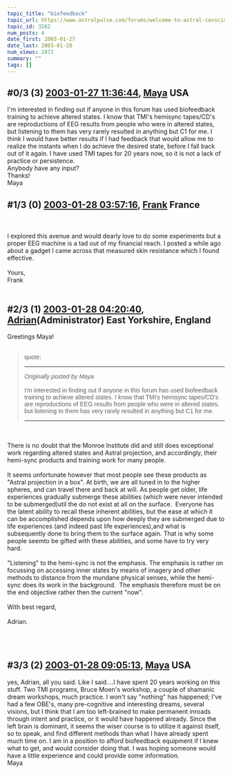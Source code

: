 ```yaml
---
topic_title: "biofeedback"
topic_url: https://www.astralpulse.com/forums/welcome-to-astral-consciousness!/biofeedback
topic_id: 3262
num_posts: 4
date_first: 2003-01-27
date_last: 2003-01-28
num_views: 2872
summary: ""
tags: []
---
```


## \#0/3 (3) [2003-01-27 11:36:44](https://www.astralpulse.com/forums/index.php?msg=118988), [Maya](https://www.astralpulse.com/forums/profile/?u=1677) USA ##
<section>
I'm interested in finding out if anyone in this forum has used biofeedback training to achieve altered states. I know that TMI's hemisync tapes/CD's are reproductions of EEG results from people who were in altered states, but listening to them has very rarely resulted in anything but C1 for me. I think I would have better results if I had feedback that would allow me to realize the instants when I do achieve the desired state, before I fall back out of it again. I have used TMI tapes for 20 years now, so it is not a lack of practice or persistence.
<br>
Anybody have any input?
<br>
Thanks!
<br>
Maya
</section>

## \#1/3 (0) [2003-01-28 03:57:16](https://www.astralpulse.com/forums/index.php?msg=20944), [Frank](https://www.astralpulse.com/forums/profile/?u=359) France ##
<section>
<br>
<br>
I explored this avenue and would dearly love to do some experiments but a proper EEG machine is a tad out of my financial reach. I posted a while ago about a gadget I came across that measured skin resistance which I found effective.
<br>
<br>
Yours,
<br>
Frank
<br>
<br>
</section>

## \#2/3 (1) [2003-01-28 04:20:40](https://www.astralpulse.com/forums/index.php?msg=20946), [Adrian](https://www.astralpulse.com/forums/profile/?u=31)(Administrator) East Yorkshire, England ##
<section>
Greetings Maya!
<br>
<br>
<blockquote id='"quote"'>
 <font face='"Arial"' id='"quote"' size='"1"'>
  quote:
  <hr height='"1"' id='"quote"' noshade=""/>
  <i>
   Originally posted by Maya
  </i>
  <br>
  <br>
  I'm interested in finding out if anyone in this forum has used biofeedback training to achieve altered states. I know that TMI's hemisync tapes/CD's are reproductions of EEG results from people who were in altered states, but listening to them has very rarely resulted in anything but C1 for me.
  <hr height='"1"' id='"quote"' noshade=""/>
 </font>
</blockquote>
<br>
<br>
There is no doubt that the Monroe Institute did and still does exceptional work regarding altered states and Astral projection, and accordingly, their hemi-sync products and training work for many people.
<br>
<br>
It seems unfortunate however that most people see these products as "Astral projection in a box". At birth, we are all tuned in to the higher spheres, and can travel there and back at will. As people get older, life experiences gradually submerge these abilities (which were never intended to be submerged)util the do not exist at all on the surface.  Everyone has the latent ability to recall these inherent abilities, but the ease at which it can be accomplished depends upon how deeply they are submerged due to life experiences (and indeed past life experiences),and what is subsequently done to bring them to the surface again. That is why some people seemto be gifted with these abilities, and some have to try very hard.
<br>
<br>
"Listening" to the hemi-sync is not the emphasis. The emphasis is rather on focussing on accessing inner states by means of imagery and other methods to distance from the mundane physical senses, while the hemi-sync does its work in the background.  The emphasis therefore must be on the end objective rather then the current "now".
<br>
<br>
With best regard,
<br>
<br>
Adrian.
<br>
<br>
 <br>
</br>
</section>

## \#3/3 (2) [2003-01-28 09:05:13](https://www.astralpulse.com/forums/index.php?msg=20949), [Maya](https://www.astralpulse.com/forums/profile/?u=1677) USA ##
<section>
yes, Adrian, all you said. Like I said....I have spent 20 years working on this stuff. Two TMI programs, Bruce Moen's workshop, a couple of shamanic dream workshops, much practice. I won't say "nothing" has happened; I've had a few OBE's, many pre-cognitive and interesting dreams, several visions, but I think that I am too left-brained to make permanent inroads through intent and practice, or it would have happened already. Since the left brain is dominant, it seems the wiser course is to utilize it against itself, so to speak, and find different methods than what I have already spent much time on. I am in a position to afford biofeedback equipment if I knew what to get, and would consider doing that. I was hoping someone would have a little experience and could provide some information.
<br>
Maya
</section>